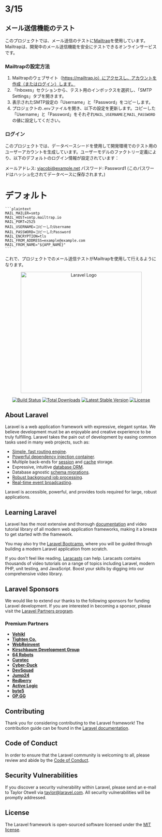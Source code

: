 # 3/15


## メール送信機能のテスト

このプロジェクトでは、メール送信のテストに[Mailtrap](https://mailtrap.io)を使用しています。Mailtrapは、開発中のメール送信機能を安全にテストできるオンラインサービスです。

### Mailtrapの設定方法

1. Mailtrapのウェブサイト（https://mailtrap.io）にアクセスし、アカウントを作成（またはログイン）します。
2. 「Inboxes」セクションから、テスト用のインボックスを選択し、「SMTP Settings」タブを開きます。
3. 表示されたSMTP設定の「Username」と「Password」をコピーします。
4. プロジェクトの`.env`ファイルを開き、以下の設定を更新します。コピーした「Username」と「Password」をそれぞれ`MAIL_USERNAME`と`MAIL_PASSWORD`の値に設定してください。


### ログイン

このプロジェクトでは、データベースシードを使用して開発環境でのテスト用のユーザーアカウントを生成しています。ユーザーモデルのファクトリー定義により、以下のデフォルトのログイン情報が設定されています：

メールアドレス: vjacobi@example.net
パスワード: Password1 (このパスワードはハッシュ化されてデータベースに保存されます。)





# デフォルト
    ```plaintext
    MAIL_MAILER=smtp
    MAIL_HOST=smtp.mailtrap.io
    MAIL_PORT=2525
    MAIL_USERNAME=コピーしたUsername
    MAIL_PASSWORD=コピーしたPassword
    MAIL_ENCRYPTION=tls
    MAIL_FROM_ADDRESS=example@example.com
    MAIL_FROM_NAME="${APP_NAME}"
    ```

これで、プロジェクトでのメール送信テストがMailtrapを使用して行えるようになります。








<p align="center"><a href="https://laravel.com" target="_blank"><img src="https://raw.githubusercontent.com/laravel/art/master/logo-lockup/5%20SVG/2%20CMYK/1%20Full%20Color/laravel-logolockup-cmyk-red.svg" width="400" alt="Laravel Logo"></a></p>

<p align="center">
<a href="https://github.com/laravel/framework/actions"><img src="https://github.com/laravel/framework/workflows/tests/badge.svg" alt="Build Status"></a>
<a href="https://packagist.org/packages/laravel/framework"><img src="https://img.shields.io/packagist/dt/laravel/framework" alt="Total Downloads"></a>
<a href="https://packagist.org/packages/laravel/framework"><img src="https://img.shields.io/packagist/v/laravel/framework" alt="Latest Stable Version"></a>
<a href="https://packagist.org/packages/laravel/framework"><img src="https://img.shields.io/packagist/l/laravel/framework" alt="License"></a>
</p>

## About Laravel

Laravel is a web application framework with expressive, elegant syntax. We believe development must be an enjoyable and creative experience to be truly fulfilling. Laravel takes the pain out of development by easing common tasks used in many web projects, such as:

- [Simple, fast routing engine](https://laravel.com/docs/routing).
- [Powerful dependency injection container](https://laravel.com/docs/container).
- Multiple back-ends for [session](https://laravel.com/docs/session) and [cache](https://laravel.com/docs/cache) storage.
- Expressive, intuitive [database ORM](https://laravel.com/docs/eloquent).
- Database agnostic [schema migrations](https://laravel.com/docs/migrations).
- [Robust background job processing](https://laravel.com/docs/queues).
- [Real-time event broadcasting](https://laravel.com/docs/broadcasting).

Laravel is accessible, powerful, and provides tools required for large, robust applications.

## Learning Laravel

Laravel has the most extensive and thorough [documentation](https://laravel.com/docs) and video tutorial library of all modern web application frameworks, making it a breeze to get started with the framework.

You may also try the [Laravel Bootcamp](https://bootcamp.laravel.com), where you will be guided through building a modern Laravel application from scratch.

If you don't feel like reading, [Laracasts](https://laracasts.com) can help. Laracasts contains thousands of video tutorials on a range of topics including Laravel, modern PHP, unit testing, and JavaScript. Boost your skills by digging into our comprehensive video library.

## Laravel Sponsors

We would like to extend our thanks to the following sponsors for funding Laravel development. If you are interested in becoming a sponsor, please visit the [Laravel Partners program](https://partners.laravel.com).

### Premium Partners

- **[Vehikl](https://vehikl.com/)**
- **[Tighten Co.](https://tighten.co)**
- **[WebReinvent](https://webreinvent.com/)**
- **[Kirschbaum Development Group](https://kirschbaumdevelopment.com)**
- **[64 Robots](https://64robots.com)**
- **[Curotec](https://www.curotec.com/services/technologies/laravel/)**
- **[Cyber-Duck](https://cyber-duck.co.uk)**
- **[DevSquad](https://devsquad.com/hire-laravel-developers)**
- **[Jump24](https://jump24.co.uk)**
- **[Redberry](https://redberry.international/laravel/)**
- **[Active Logic](https://activelogic.com)**
- **[byte5](https://byte5.de)**
- **[OP.GG](https://op.gg)**

## Contributing

Thank you for considering contributing to the Laravel framework! The contribution guide can be found in the [Laravel documentation](https://laravel.com/docs/contributions).

## Code of Conduct

In order to ensure that the Laravel community is welcoming to all, please review and abide by the [Code of Conduct](https://laravel.com/docs/contributions#code-of-conduct).

## Security Vulnerabilities

If you discover a security vulnerability within Laravel, please send an e-mail to Taylor Otwell via [taylor@laravel.com](mailto:taylor@laravel.com). All security vulnerabilities will be promptly addressed.

## License

The Laravel framework is open-sourced software licensed under the [MIT license](https://opensource.org/licenses/MIT).
